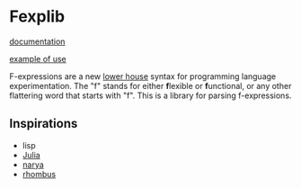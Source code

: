 # Fexplib

[documentation](https://forest.topos.site/public/foreign-topos-ocl-00CE.xml)

[example of use](https://github.com/ToposInstitute/emtt/tree/main/examples)

F-expressions are a new [lower house](https://parentheticallyspeaking.org/articles/bicameral-not-homoiconic/) syntax for programming language experimentation. The "f" stands for either **f**lexible or **f**unctional, or any other flattering word that starts with "f". This is a library for parsing f-expressions.

## Inspirations

- lisp
- [Julia](https://julialang.org)
- [narya](https://github.com/mikeshulman/narya/)
- [rhombus](https://docs.racket-lang.org/rhombus/index.html)
